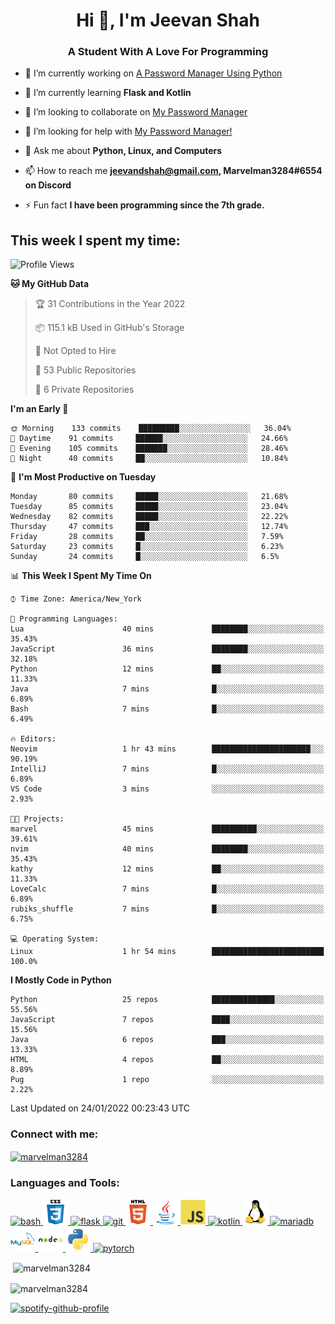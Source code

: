 <h1 align="center">Hi 👋, I'm Jeevan Shah</h1>
<h3 align="center">A Student With A Love For Programming</h3>

- 🔭 I’m currently working on [A Password Manager Using Python](https://github.com/marvelman3284/Python-Password-Manager)

- 🌱 I’m currently learning **Flask and Kotlin**

- 👯 I’m looking to collaborate on [My Password Manager](https://github.com/marvelman3284/Python-Password-Manager)

- 🤝 I’m looking for help with [My Password Manager!](https://github.com/marvelman3284/Python-Password-Manager)

- 💬 Ask me about **Python, Linux, and Computers**

- 📫 How to reach me **jeevandshah@gmail.com, Marvelman3284#6554 on Discord**

- ⚡ Fun fact **I have been programming since the 7th grade.**

## This week I spent my time:

<!--START_SECTION:waka-->
![Profile Views](http://img.shields.io/badge/Profile%20Views-2-blue)

**🐱 My GitHub Data** 

> 🏆 31 Contributions in the Year 2022
 > 
> 📦 115.1 kB Used in GitHub's Storage 
 > 
> 🚫 Not Opted to Hire
 > 
> 📜 53 Public Repositories 
 > 
> 🔑 6 Private Repositories  
 > 
**I'm an Early 🐤** 

```text
🌞 Morning    133 commits    █████████░░░░░░░░░░░░░░░░   36.04% 
🌆 Daytime    91 commits     ██████░░░░░░░░░░░░░░░░░░░   24.66% 
🌃 Evening    105 commits    ███████░░░░░░░░░░░░░░░░░░   28.46% 
🌙 Night      40 commits     ██░░░░░░░░░░░░░░░░░░░░░░░   10.84%

```
📅 **I'm Most Productive on Tuesday** 

```text
Monday       80 commits     █████░░░░░░░░░░░░░░░░░░░░   21.68% 
Tuesday      85 commits     █████░░░░░░░░░░░░░░░░░░░░   23.04% 
Wednesday    82 commits     █████░░░░░░░░░░░░░░░░░░░░   22.22% 
Thursday     47 commits     ███░░░░░░░░░░░░░░░░░░░░░░   12.74% 
Friday       28 commits     ██░░░░░░░░░░░░░░░░░░░░░░░   7.59% 
Saturday     23 commits     █░░░░░░░░░░░░░░░░░░░░░░░░   6.23% 
Sunday       24 commits     █░░░░░░░░░░░░░░░░░░░░░░░░   6.5%

```


📊 **This Week I Spent My Time On** 

```text
⌚︎ Time Zone: America/New_York

💬 Programming Languages: 
Lua                      40 mins             ████████░░░░░░░░░░░░░░░░░   35.43% 
JavaScript               36 mins             ████████░░░░░░░░░░░░░░░░░   32.18% 
Python                   12 mins             ██░░░░░░░░░░░░░░░░░░░░░░░   11.33% 
Java                     7 mins              █░░░░░░░░░░░░░░░░░░░░░░░░   6.89% 
Bash                     7 mins              █░░░░░░░░░░░░░░░░░░░░░░░░   6.49%

🔥 Editors: 
Neovim                   1 hr 43 mins        ██████████████████████░░░   90.19% 
IntelliJ                 7 mins              █░░░░░░░░░░░░░░░░░░░░░░░░   6.89% 
VS Code                  3 mins              ░░░░░░░░░░░░░░░░░░░░░░░░░   2.93%

🐱‍💻 Projects: 
marvel                   45 mins             ██████████░░░░░░░░░░░░░░░   39.61% 
nvim                     40 mins             ████████░░░░░░░░░░░░░░░░░   35.43% 
kathy                    12 mins             ██░░░░░░░░░░░░░░░░░░░░░░░   11.33% 
LoveCalc                 7 mins              █░░░░░░░░░░░░░░░░░░░░░░░░   6.89% 
rubiks_shuffle           7 mins              █░░░░░░░░░░░░░░░░░░░░░░░░   6.75%

💻 Operating System: 
Linux                    1 hr 54 mins        █████████████████████████   100.0%

```

**I Mostly Code in Python** 

```text
Python                   25 repos            ██████████████░░░░░░░░░░░   55.56% 
JavaScript               7 repos             ████░░░░░░░░░░░░░░░░░░░░░   15.56% 
Java                     6 repos             ███░░░░░░░░░░░░░░░░░░░░░░   13.33% 
HTML                     4 repos             ██░░░░░░░░░░░░░░░░░░░░░░░   8.89% 
Pug                      1 repo              ░░░░░░░░░░░░░░░░░░░░░░░░░   2.22%

```



 Last Updated on 24/01/2022 00:23:43 UTC
<!--END_SECTION:waka-->

<h3 align="left">Connect with me:</h3>
<p align="left">
<a href="https://twitter.com/marvelman3284" target="blank"><img align="center" src="https://cdn.jsdelivr.net/npm/simple-icons@3.0.1/icons/twitter.svg" alt="marvelman3284" height="30" width="40" /></a>
</p>

<h3 align="left">Languages and Tools:</h3>
<p align="left"> <a href="https://www.gnu.org/software/bash/" target="_blank"> <img src="https://www.vectorlogo.zone/logos/gnu_bash/gnu_bash-icon.svg" alt="bash" width="40" height="40"/> </a> <a href="https://www.w3schools.com/css/" target="_blank"> <img src="https://raw.githubusercontent.com/devicons/devicon/master/icons/css3/css3-original-wordmark.svg" alt="css3" width="40" height="40"/> </a> <a href="https://flask.palletsprojects.com/" target="_blank"> <img src="https://www.vectorlogo.zone/logos/pocoo_flask/pocoo_flask-icon.svg" alt="flask" width="40" height="40"/> </a> <a href="https://git-scm.com/" target="_blank"> <img src="https://www.vectorlogo.zone/logos/git-scm/git-scm-icon.svg" alt="git" width="40" height="40"/> </a> <a href="https://www.w3.org/html/" target="_blank"> <img src="https://raw.githubusercontent.com/devicons/devicon/master/icons/html5/html5-original-wordmark.svg" alt="html5" width="40" height="40"/> </a> <a href="https://www.java.com" target="_blank"> <img src="https://raw.githubusercontent.com/devicons/devicon/master/icons/java/java-original.svg" alt="java" width="40" height="40"/> </a> <a href="https://developer.mozilla.org/en-US/docs/Web/JavaScript" target="_blank"> <img src="https://raw.githubusercontent.com/devicons/devicon/master/icons/javascript/javascript-original.svg" alt="javascript" width="40" height="40"/> </a> <a href="https://kotlinlang.org" target="_blank"> <img src="https://www.vectorlogo.zone/logos/kotlinlang/kotlinlang-icon.svg" alt="kotlin" width="40" height="40"/> </a> <a href="https://www.linux.org/" target="_blank"> <img src="https://raw.githubusercontent.com/devicons/devicon/master/icons/linux/linux-original.svg" alt="linux" width="40" height="40"/> </a> <a href="https://mariadb.org/" target="_blank"> <img src="https://www.vectorlogo.zone/logos/mariadb/mariadb-icon.svg" alt="mariadb" width="40" height="40"/> </a> <a href="https://www.mysql.com/" target="_blank"> <img src="https://raw.githubusercontent.com/devicons/devicon/master/icons/mysql/mysql-original-wordmark.svg" alt="mysql" width="40" height="40"/> </a> <a href="https://nodejs.org" target="_blank"> <img src="https://raw.githubusercontent.com/devicons/devicon/master/icons/nodejs/nodejs-original-wordmark.svg" alt="nodejs" width="40" height="40"/> </a> <a href="https://www.python.org" target="_blank"> <img src="https://raw.githubusercontent.com/devicons/devicon/master/icons/python/python-original.svg" alt="python" width="40" height="40"/> </a> <a href="https://pytorch.org/" target="_blank"> <img src="https://www.vectorlogo.zone/logos/pytorch/pytorch-icon.svg" alt="pytorch" width="40" height="40"/> </a> </p>


<p>&nbsp;<img align="center" src="https://github-readme-stats.vercel.app/api?username=marvelman3284&show_icons=true&locale=en&theme=blue-green" alt="marvelman3284" /></p>

<p><img align="center" src="https://github-readme-streak-stats.herokuapp.com/?user=marvelman3284&theme=blue-green" alt="marvelman3284" /></p>


[![spotify-github-profile](https://spotify-github-profile.vercel.app/api/view?uid=lp0lvf5zzesrwq2hdzmfnkjsq&cover_image=true&theme=default)](https://github.com/kittinan/spotify-github-profile)
